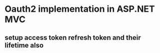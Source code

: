 # Oauth2 implementation in ASP.NET MVC
## setup access token refresh token and their lifetime also

